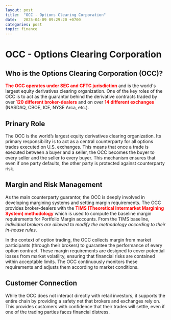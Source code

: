 ```yaml
---
layout: post
title:  "OCC - Options Clearing Corporation"
date:   2025-04-09 09:29:20 +0700
categories: post
topic: finance
---
```


# OCC - Options Clearing Corporation

## Who is the Options Clearing Corporation (OCC)?
<span style="color:red; font-weight:bold;">The OCC operates under **SEC** and **CFTC** jurisdiction</span> and is the world's largest equity derivatives clearing organization. One of the key roles of the OCC is to act as the guarantor behind the derivative contracts traded by over <span style="color:red; font-weight:bold;">120 different broker-dealers</span> and on over <span style="color:red; font-weight:bold;">14 different exchanges</span> (NASDAQ, CBOE, ICE, NYSE Arca, etc.). 

## Prinary Role

The OCC is the world’s largest equity derivatives clearing organization. Its primary responsibility is to act as a central counterparty for all options trades executed on U.S. exchanges. 
This means that once a trade is executed between a buyer and a seller, the OCC becomes the buyer to every seller and the seller to every buyer. This mechanism ensures that even if one party defaults, the other party is protected against counterparty risk.

## Margin and Risk Management
As the main counterparty guarantor, the OCC is deeply involved in developing margining systems and setting margin requirements. The OCC provides broker-dealers with the <span style="color:red; font-weight:bold;">TIMS (Theoretical Intermarket Margining System) methodology</span> which is used to compute the baseline margin requirements for Portfolio Margin accounts. From the TIMS baseline, *individual brokers are allowed to modify the methodology according to their in-house rules*.  

In the context of option trading, the OCC collects margin from market participants (through their brokers) to guarantee the performance of every option contract. These margin requirements are designed to cover potential losses from market volatility, ensuring that financial risks are contained within acceptable limits. The OCC continuously monitors these requirements and adjusts them according to market conditions.

## Customer Connection

While the OCC does not interact directly with retail investors, it supports the entire chain by providing a safety net that brokers and exchanges rely on. This provides customers with confidence that their trades will settle, even if one of the trading parties faces financial distress.